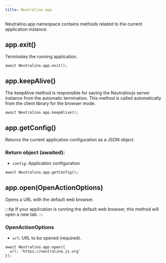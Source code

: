 ```yaml
---
title: Neutralino.app
---
```


Neutralino.app namespace contains methods related to the current application instance.

## app.exit()
Terminates the running application.

```
await Neutralino.app.exit();
```

## app.keepAlive()
The keepAlive method is responsible for saving the Neutralinojs server instance from the automatic termination.
This method is called automatically from the client library for the browser mode.

```
await Neutralino.app.keepAlive();
```

## app.getConfig()
Returns the current application configuration as a JSON object.

### Return object (awaited):
- `config`: Application configuration

```
await Neutralino.app.getConfig();
```

## app.open(OpenActionOptions)
Opens a URL with the default web browser. 

:::tip
If your application is running the default web browser, this method will open a new tab.
:::

### OpenActionOptions

- `url`: URL to be opened (required).

```
await Neutralino.app.open({
  url: 'https://neutralino.js.org'
});
```
